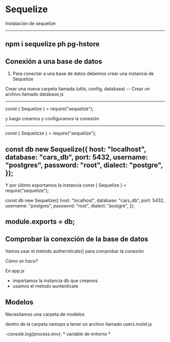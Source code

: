 # Sequelize

Instalación de sequelize

---

npm i sequelize ph pg-hstore
---

## Conexión a una base de datos

1. Para conectar a una base de datos debemos crear una instancia de Sequelize

Crear una nueva carpeta llamada (utils, config, database)
-- Crear un archivo llamado database.js

-----
const { Sequelize } = require("sequelize");

y luego creamos y configuramos la conexión 

-----
const { Sequelizze } = require("sequelize");

const db new Sequelize({
    host: "localhost",
    database: "cars_db",
    port: 5432,
    username: "postgres",
    password: "root",
    dialect: "postgre",
});
-------

Y por último exportamos la instancia
const { Sequelize } = require("sequelize");

const db new Sequelize({
    host: "localhost",
    database: "cars_db",
    port: 5432,
    username: "postgres",
    password: "root",
    dialect: "postgre",
});

module.exports = db;
-----

## Comprobar la conexción de la base de datos

Vamos usar el metodo authernticate() para comprobar la conexión 

*Cómo se hace?* 

En app.js

- importamos la instancia db que creamos
- usamos el metodo auntenticate

## Modelos 

Necesitamos una carpeta de modelos

dentro de la carpeta vamops a tener un archivo llamado
users.molel.js


-console.log(process.env); * variable de entorno *
